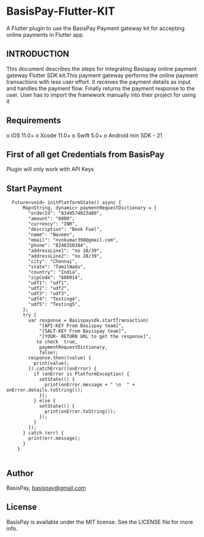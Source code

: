 
# BasisPay-Flutter-KIT
A Flutter plugin to use the BasisPay Payment gateway kit for accepting online payments in Flutter app.


## INTRODUCTION
This document describes the steps for integrating Basispay online payment gateway Flutter SDK kit.This payment gateway performs the online payment transactions with less user effort. It receives the payment details as input and handles the payment flow. Finally returns the payment response to the user. User has to import the framework manually into their project for using it

## Requirements
o iOS 11.0+
o Xcode 11.0+ 
o Swift 5.0+
o Android min SDK - 21

## First of all get Credentials from BasisPay
Plugin will only work with API Keys 


## Start Payment
```
  Future<void> initPlatformState() async {
      Map<String, dynamic> paymentRequestDictionary = {
        "orderId": "8349574023489",
        "amount": "6000",
        "currency": "INR",
        "description": "Book Fuel",
        "name": "Naveen",
        "email": "nvnkumar398@gmail.com",
        "phone": "8248350384",
        "addressLine1": "no 28/39",
        "addressLine2": "no 28/39",
        "city": "Chennai",
        "state": "TamilNadu",
        "country": "India",
        "zipCode": "600014",
        "udf1": "udf1",
        "udf2": "udf2",
        "udf3": "udf3",
        "udf4": "Testing4",
        "udf5": "Testing5",
      };
      try {
        var response = Basispaysdk.startTransaction(
            "[API-KEY From Basispay team]",
            "[SALT-KEY From Basispay team]",
            "[YOUR- RETURN URL to get the response]",
           to check  true,
            paymentRequestDictionary,
            false);
        response.then((value) {
          print(value);
        }).catchError((onError) {
          if (onError is PlatformException) {
            setState(() {
              print(onError.message + " \n  " + onError.details.toString());
            });
          } else {
            setState(() {
              print(onError.toString());
            });
          }
        });
      } catch (err) {
        print(err.message);
      }
    }
  
  ``` 
## Author

BasisPay, basispay@gmail.com

## License

BasisPay is available under the MIT license. See the LICENSE file for more info.
